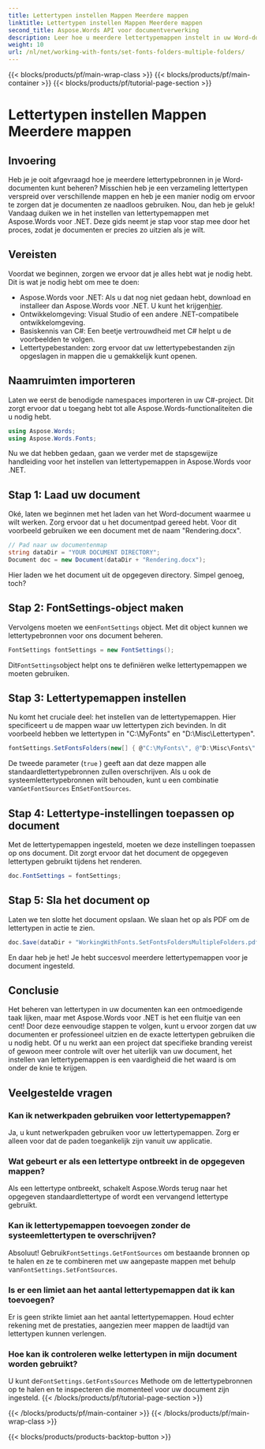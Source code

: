 ```yaml
---
title: Lettertypen instellen Mappen Meerdere mappen
linktitle: Lettertypen instellen Mappen Meerdere mappen
second_title: Aspose.Words API voor documentverwerking
description: Leer hoe u meerdere lettertypemappen instelt in uw Word-documenten met Aspose.Words voor .NET. Deze stapsgewijze handleiding zorgt ervoor dat uw documenten de exacte lettertypen gebruiken die u nodig hebt.
weight: 10
url: /nl/net/working-with-fonts/set-fonts-folders-multiple-folders/
---
```


{{< blocks/products/pf/main-wrap-class >}}
{{< blocks/products/pf/main-container >}}
{{< blocks/products/pf/tutorial-page-section >}}

# Lettertypen instellen Mappen Meerdere mappen

## Invoering

Heb je je ooit afgevraagd hoe je meerdere lettertypebronnen in je Word-documenten kunt beheren? Misschien heb je een verzameling lettertypen verspreid over verschillende mappen en heb je een manier nodig om ervoor te zorgen dat je documenten ze naadloos gebruiken. Nou, dan heb je geluk! Vandaag duiken we in het instellen van lettertypemappen met Aspose.Words voor .NET. Deze gids neemt je stap voor stap mee door het proces, zodat je documenten er precies zo uitzien als je wilt.

## Vereisten

Voordat we beginnen, zorgen we ervoor dat je alles hebt wat je nodig hebt. Dit is wat je nodig hebt om mee te doen:

-  Aspose.Words voor .NET: Als u dat nog niet gedaan hebt, download en installeer dan Aspose.Words voor .NET. U kunt het krijgen[hier](https://releases.aspose.com/words/net/).
- Ontwikkelomgeving: Visual Studio of een andere .NET-compatibele ontwikkelomgeving.
- Basiskennis van C#: Een beetje vertrouwdheid met C# helpt u de voorbeelden te volgen.
- Lettertypebestanden: zorg ervoor dat uw lettertypebestanden zijn opgeslagen in mappen die u gemakkelijk kunt openen.

## Naamruimten importeren

Laten we eerst de benodigde namespaces importeren in uw C#-project. Dit zorgt ervoor dat u toegang hebt tot alle Aspose.Words-functionaliteiten die u nodig hebt.

```csharp
using Aspose.Words;
using Aspose.Words.Fonts;
```

Nu we dat hebben gedaan, gaan we verder met de stapsgewijze handleiding voor het instellen van lettertypemappen in Aspose.Words voor .NET.

## Stap 1: Laad uw document

Oké, laten we beginnen met het laden van het Word-document waarmee u wilt werken. Zorg ervoor dat u het documentpad gereed hebt. Voor dit voorbeeld gebruiken we een document met de naam "Rendering.docx".

```csharp
// Pad naar uw documentenmap
string dataDir = "YOUR DOCUMENT DIRECTORY";
Document doc = new Document(dataDir + "Rendering.docx");
```

Hier laden we het document uit de opgegeven directory. Simpel genoeg, toch?

## Stap 2: FontSettings-object maken

 Vervolgens moeten we een`FontSettings` object. Met dit object kunnen we lettertypebronnen voor ons document beheren.

```csharp
FontSettings fontSettings = new FontSettings();
```

 Dit`FontSettings`object helpt ons te definiëren welke lettertypemappen we moeten gebruiken.

## Stap 3: Lettertypemappen instellen

Nu komt het cruciale deel: het instellen van de lettertypemappen. Hier specificeert u de mappen waar uw lettertypen zich bevinden. In dit voorbeeld hebben we lettertypen in "C:\MyFonts\" en "D:\Misc\Lettertypen\".

```csharp
fontSettings.SetFontsFolders(new[] { @"C:\MyFonts\", @"D:\Misc\Fonts\" }, true);
```

De tweede parameter (`true` ) geeft aan dat deze mappen alle standaardlettertypebronnen zullen overschrijven. Als u ook de systeemlettertypebronnen wilt behouden, kunt u een combinatie van`GetFontSources` En`SetFontSources`.

## Stap 4: Lettertype-instellingen toepassen op document

Met de lettertypemappen ingesteld, moeten we deze instellingen toepassen op ons document. Dit zorgt ervoor dat het document de opgegeven lettertypen gebruikt tijdens het renderen.

```csharp
doc.FontSettings = fontSettings;
```

## Stap 5: Sla het document op

Laten we ten slotte het document opslaan. We slaan het op als PDF om de lettertypen in actie te zien.

```csharp
doc.Save(dataDir + "WorkingWithFonts.SetFontsFoldersMultipleFolders.pdf");
```

En daar heb je het! Je hebt succesvol meerdere lettertypemappen voor je document ingesteld.

## Conclusie

Het beheren van lettertypen in uw documenten kan een ontmoedigende taak lijken, maar met Aspose.Words voor .NET is het een fluitje van een cent! Door deze eenvoudige stappen te volgen, kunt u ervoor zorgen dat uw documenten er professioneel uitzien en de exacte lettertypen gebruiken die u nodig hebt. Of u nu werkt aan een project dat specifieke branding vereist of gewoon meer controle wilt over het uiterlijk van uw document, het instellen van lettertypemappen is een vaardigheid die het waard is om onder de knie te krijgen.

## Veelgestelde vragen

### Kan ik netwerkpaden gebruiken voor lettertypemappen?
Ja, u kunt netwerkpaden gebruiken voor uw lettertypemappen. Zorg er alleen voor dat de paden toegankelijk zijn vanuit uw applicatie.

### Wat gebeurt er als een lettertype ontbreekt in de opgegeven mappen?
Als een lettertype ontbreekt, schakelt Aspose.Words terug naar het opgegeven standaardlettertype of wordt een vervangend lettertype gebruikt.

### Kan ik lettertypemappen toevoegen zonder de systeemlettertypen te overschrijven?
 Absoluut! Gebruik`FontSettings.GetFontSources` om bestaande bronnen op te halen en ze te combineren met uw aangepaste mappen met behulp van`FontSettings.SetFontSources`.

### Is er een limiet aan het aantal lettertypemappen dat ik kan toevoegen?
Er is geen strikte limiet aan het aantal lettertypemappen. Houd echter rekening met de prestaties, aangezien meer mappen de laadtijd van lettertypen kunnen verlengen.

### Hoe kan ik controleren welke lettertypen in mijn document worden gebruikt?
 U kunt de`FontSettings.GetFontsSources` Methode om de lettertypebronnen op te halen en te inspecteren die momenteel voor uw document zijn ingesteld.
{{< /blocks/products/pf/tutorial-page-section >}}

{{< /blocks/products/pf/main-container >}}
{{< /blocks/products/pf/main-wrap-class >}}

{{< blocks/products/products-backtop-button >}}
